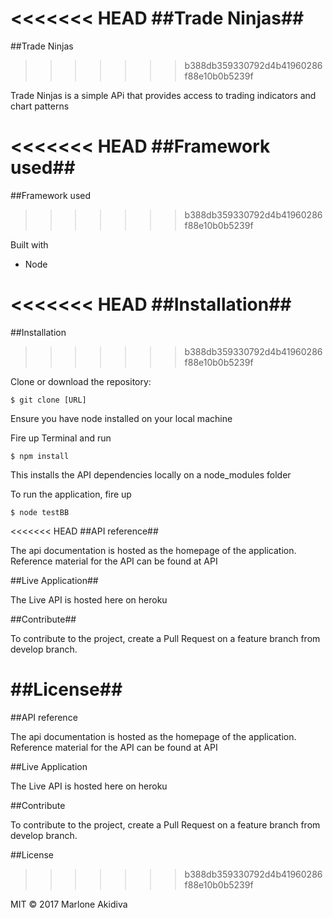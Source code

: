 <<<<<<< HEAD
##Trade Ninjas##
=======
##Trade Ninjas
>>>>>>> b388db359330792d4b41960286f88e10b0b5239f

Trade Ninjas is a simple APi that provides access to trading indicators and chart patterns


<<<<<<< HEAD
##Framework used##
=======
##Framework used
>>>>>>> b388db359330792d4b41960286f88e10b0b5239f

Built with

- Node

<<<<<<< HEAD
##Installation##
=======
##Installation
>>>>>>> b388db359330792d4b41960286f88e10b0b5239f

Clone or download the repository:

`$ git clone [URL]`

Ensure you have node installed on your local machine

Fire up Terminal and run

`$ npm install`

This installs the API dependencies locally on a node_modules folder

To run the application, fire up

`$ node testBB`


<<<<<<< HEAD
##API reference##

The api documentation is hosted as the homepage of the application. Reference material for the API can be found at API

##Live Application##

The Live API is hosted here on heroku

##Contribute##

To contribute to the project, create a Pull Request on a feature branch from develop branch.

##License##
=======
##API reference

The api documentation is hosted as the homepage of the application. Reference material for the API can be found at API

##Live Application

The Live API is hosted here on heroku

##Contribute

To contribute to the project, create a Pull Request on a feature branch from develop branch.

##License
>>>>>>> b388db359330792d4b41960286f88e10b0b5239f

MIT © 2017 Marlone Akidiva
